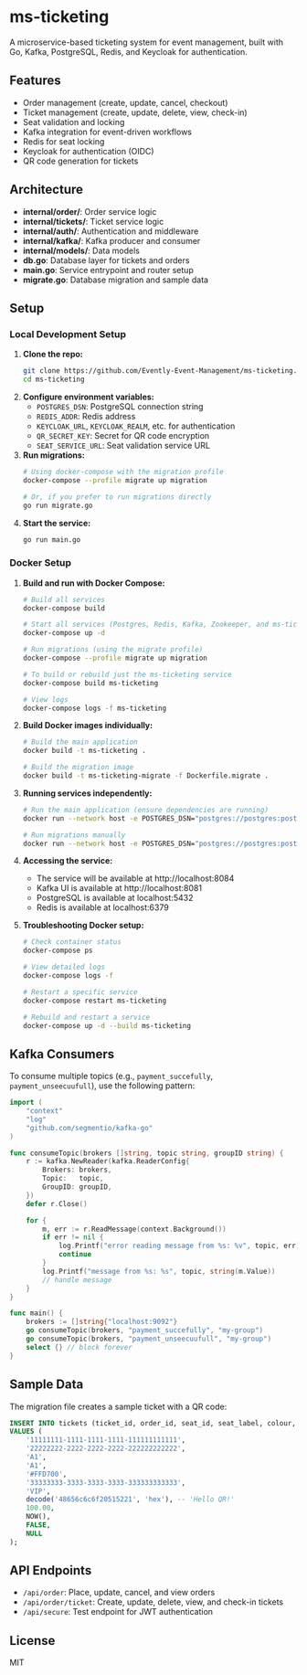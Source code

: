 # ms-ticketing

A microservice-based ticketing system for event management, built with Go, Kafka, PostgreSQL, Redis, and Keycloak for authentication.

## Features
- Order management (create, update, cancel, checkout)
- Ticket management (create, update, delete, view, check-in)
- Seat validation and locking
- Kafka integration for event-driven workflows
- Redis for seat locking
- Keycloak for authentication (OIDC)
- QR code generation for tickets

## Architecture
- **internal/order/**: Order service logic
- **internal/tickets/**: Ticket service logic
- **internal/auth/**: Authentication and middleware
- **internal/kafka/**: Kafka producer and consumer
- **internal/models/**: Data models
- **db.go**: Database layer for tickets and orders
- **main.go**: Service entrypoint and router setup
- **migrate.go**: Database migration and sample data

## Setup

### Local Development Setup
1. **Clone the repo:**
   ```sh
   git clone https://github.com/Evently-Event-Management/ms-ticketing.git
   cd ms-ticketing
   ```
2. **Configure environment variables:**
   - `POSTGRES_DSN`: PostgreSQL connection string
   - `REDIS_ADDR`: Redis address
   - `KEYCLOAK_URL`, `KEYCLOAK_REALM`, etc. for authentication
   - `QR_SECRET_KEY`: Secret for QR code encryption
   - `SEAT_SERVICE_URL`: Seat validation service URL
3. **Run migrations:**
   ```sh
   # Using docker-compose with the migration profile
   docker-compose --profile migrate up migration
   
   # Or, if you prefer to run migrations directly
   go run migrate.go
   ```
4. **Start the service:**
   ```sh
   go run main.go
   ```

### Docker Setup
1. **Build and run with Docker Compose:**
   ```sh
   # Build all services
   docker-compose build

   # Start all services (Postgres, Redis, Kafka, Zookeeper, and ms-ticketing)
   docker-compose up -d
   
   # Run migrations (using the migrate profile)
   docker-compose --profile migrate up migration

   # To build or rebuild just the ms-ticketing service
   docker-compose build ms-ticketing
   
   # View logs
   docker-compose logs -f ms-ticketing
   ```

2. **Build Docker images individually:**
   ```sh
   # Build the main application
   docker build -t ms-ticketing .
   
   # Build the migration image
   docker build -t ms-ticketing-migrate -f Dockerfile.migrate .
   ```

3. **Running services independently:**
   ```sh
   # Run the main application (ensure dependencies are running)
   docker run --network host -e POSTGRES_DSN="postgres://postgres:postgres@localhost:5432/postgres?sslmode=disable" ms-ticketing
   
   # Run migrations manually
   docker run --network host -e POSTGRES_DSN="postgres://postgres:postgres@localhost:5432/postgres?sslmode=disable" ms-ticketing-migrate
   ```

4. **Accessing the service:**
   - The service will be available at http://localhost:8084
   - Kafka UI is available at http://localhost:8081
   - PostgreSQL is available at localhost:5432
   - Redis is available at localhost:6379

5. **Troubleshooting Docker setup:**
   ```sh
   # Check container status
   docker-compose ps
   
   # View detailed logs
   docker-compose logs -f
   
   # Restart a specific service
   docker-compose restart ms-ticketing
   
   # Rebuild and restart a service
   docker-compose up -d --build ms-ticketing
   ```

## Kafka Consumers
To consume multiple topics (e.g., `payment_succefully`, `payment_unseecuufull`), use the following pattern:

```go
import (
    "context"
    "log"
    "github.com/segmentio/kafka-go"
)

func consumeTopic(brokers []string, topic string, groupID string) {
    r := kafka.NewReader(kafka.ReaderConfig{
        Brokers: brokers,
        Topic:   topic,
        GroupID: groupID,
    })
    defer r.Close()

    for {
        m, err := r.ReadMessage(context.Background())
        if err != nil {
            log.Printf("error reading message from %s: %v", topic, err)
            continue
        }
        log.Printf("message from %s: %s", topic, string(m.Value))
        // handle message
    }
}

func main() {
    brokers := []string{"localhost:9092"}
    go consumeTopic(brokers, "payment_succefully", "my-group")
    go consumeTopic(brokers, "payment_unseecuufull", "my-group")
    select {} // block forever
}
```

## Sample Data
The migration file creates a sample ticket with a QR code:
```sql
INSERT INTO tickets (ticket_id, order_id, seat_id, seat_label, colour, tier_id, tier_name, qr_code, price_at_purchase, issued_at, checked_in, checked_in_time)
VALUES (
    '11111111-1111-1111-1111-111111111111',
    '22222222-2222-2222-2222-222222222222',
    'A1',
    'A1',
    '#FFD700',
    '33333333-3333-3333-3333-333333333333',
    'VIP',
    decode('48656c6c6f20515221', 'hex'), -- 'Hello QR!'
    100.00,
    NOW(),
    FALSE,
    NULL
);
```

## API Endpoints
- `/api/order`: Place, update, cancel, and view orders
- `/api/order/ticket`: Create, update, delete, view, and check-in tickets
- `/api/secure`: Test endpoint for JWT authentication

## License
MIT

